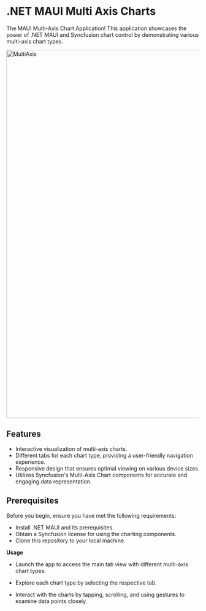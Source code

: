 # .NET MAUI Multi Axis Charts
The MAUI Multi-Axis Chart Application! This application showcases the power of .NET MAUI and Syncfusion chart control by demonstrating various multi-axis chart types.

<img width="960" alt="MultiAxis" src="https://github.com/SuryaKaran2143/.NET-MAUI-Multi-Axis-Charts/assets/113962276/233a8b92-3d02-4ff4-a77e-aa5255d228d1">

## Features

- Interactive visualization of multi-axis charts.
- Different tabs for each chart type, providing a user-friendly navigation experience.
- Responsive design that ensures optimal viewing on various device sizes.
- Utilizes Syncfusion's Multi-Axis Chart components for accurate and engaging data representation.

## Prerequisites

Before you begin, ensure you have met the following requirements:

- Install .NET MAUI and its prerequisites.
- Obtain a Syncfusion license for using the charting components.
- Clone this repository to your local machine.

**Usage**
* Launch the app to access the main tab view with different multi-axis chart types.

* Explore each chart type by selecting the respective tab.

* Interact with the charts by tapping, scrolling, and using gestures to examine data points closely.
